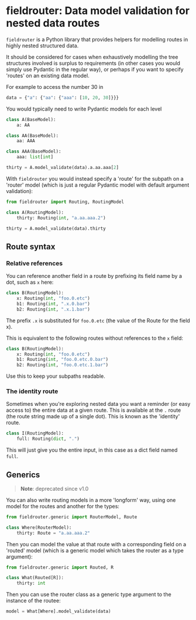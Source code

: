 # fieldrouter: Data model validation for nested data routes

`fieldrouter` is a Python library that provides helpers for modelling routes in highly nested structured data.

It should be considered for cases when exhaustively modelling the tree structures involved is
surplus to requirements (in other cases you would simply use Pydantic in the regular way),
or perhaps if you want to specify 'routes' on an existing data model.

For example to access the number 30 in

```py
data = {"a": {"aa": {"aaa": [10, 20, 30]}}}
```

You would typically need to write Pydantic models for each level

```py
class A(BaseModel):
    a: AA

class AA(BaseModel):
    aa: AAA

class AAA(BaseModel):
    aaa: list[int]

thirty = A.model_validate(data).a.aa.aaa[2]
```

With `fieldrouter` you would instead specify a 'route' for the subpath on a 'router' model
(which is just a regular Pydantic model with default argument validation):

```py
from fieldrouter import Routing, RoutingModel

class A(RoutingModel):
    thirty: Routing(int, "a.aa.aaa.2")

thirty = A.model_validate(data).thirty
```

## Route syntax

### Relative references

You can reference another field in a route by prefixing its field name by a dot, such as `x` here:

```py
class B(RoutingModel):
    x: Routing(int, "foo.0.etc")
    b1: Routing(int, ".x.0.bar")
    b2: Routing(int, ".x.1.bar")
```

The prefix `.x` is substituted for `foo.0.etc` (the value of the Route for the field x).

This is equivalent to the following routes without references to the `x` field:

```py
class B(RoutingModel):
    x: Routing(int, "foo.0.etc")
    b1: Routing(int, "foo.0.etc.0.bar")
    b2: Routing(int, "foo.0.etc.1.bar")
```

Use this to keep your subpaths readable.


### The identity route

Sometimes when you're exploring nested data you want a reminder (or easy access to) the entire
data at a given route. This is available at the `.` route (the route string made up of a single
dot). This is known as the 'identity' route.

```py
class I(RoutingModel):
    full: Routing(dict, ".")
```

This will just give you the entire input, in this case as a dict field named `full`.

## Generics

> **Note**: deprecated since v1.0

You can also write routing models in a more 'longform' way, using one model for the routes and
another for the types:

```py
from fieldrouter.generic import RouterModel, Route

class Where(RouterModel):
    thirty: Route = "a.aa.aaa.2"
```

Then you can model the value at that route with a corresponding field on a 'routed' model
(which is a generic model which takes the router as a type argument):

```py
from fieldrouter.generic import Routed, R

class What(Routed[R]):
    thirty: int
```

Then you can use the router class as a generic type argument to the instance of the routee:

```py
model = What[Where].model_validate(data)
```

